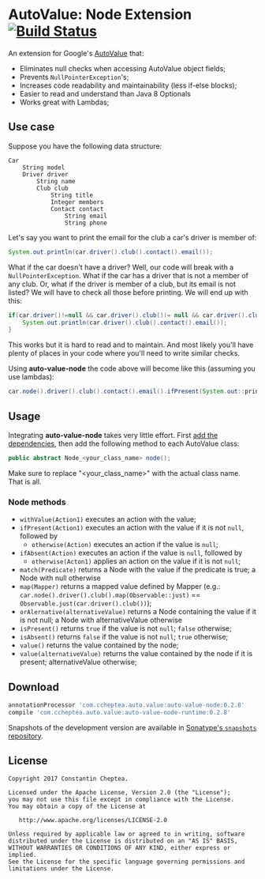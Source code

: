 # AutoValue: Node Extension [![Build Status](https://travis-ci.org/ccheptea/auto-value-node.svg?branch=master)](https://travis-ci.org/ccheptea/auto-value-node)

An extension for Google's [AutoValue](https://github.com/google/auto/tree/master/value) that:

* Eliminates null checks when accessing AutoValue object fields;
* Prevents ``NullPointerException``'s;
* Increases code readability and maintainability (less if-else blocks);
* Easier to read and understand than Java 8 Optionals
* Works great with Lambdas;

## Use case

Suppose you have the following data structure:

```
Car
    String model
    Driver driver
        String name
        Club club
            String title
            Integer members
            Contact contact
                String email
                String phone
```

Let's say you want to print the email for the club a car's driver is member of:

```java
System.out.println(car.driver().club().contact().email());
```

What if the car doesn't have a driver? Well, our code will break with a ``NullPointerException``. What if the car has 
a driver that is not a member of any club. Or, what if the driver is member of a club, but its email is not listed?
We will have to check all those before printing. We will end up with this:

```java
if(car.driver()!=null && car.driver().club()!= null && car.driver().club().contact() != null){
    System.out.println(car.driver().club().contact().email());
}
```

This works but it is hard to read and to maintain. And most likely you'll have plenty of places in your code where
you'll need to write similar checks.

Using **auto-value-node** the code above will become like this (assuming you use lambdas):

```java 
car.node().driver().club().contact().email().ifPresent(System.out::println);
```

## Usage
Integrating **auto-value-node** takes very little effort. First [add the dependencies][download], then add the following
method to each AutoValue class:

```java
public abstract Node_<your_class_name> node();
```
Make sure to replace "<your_class_name>" with the actual class name. That is all.

### Node methods
* ``withValue(Action1)`` executes an action with the value;
* ``ifPresent(Action1)`` executes an action with the value if it is not ``null``, followed by
    * ``otherwise(Action)`` executes an action if the value is ``null``;
* ``ifAbsent(Action)`` executes an action if the value is ``null``, followed by
    * ``otherwise(Acton1)`` applies an action on the value if it is not ``null``;
* ``match(Predicate)`` returns a Node with the value if the predicate is true; a Node with null otherwise
* ``map(Mapper)`` returns a mapped value defined by Mapper (e.g.: ``car.node().driver().club().map(Observable::just)`` == ``Observable.just(car.driver().club())``);
* ``orAlernative(alternativeValue)`` returns a Node containing the value if it is not null; a Node with alternativeValue otherwise
* ``isPresent()`` returns ``true`` if the value is not ``null``; ``false`` otherwise;
* ``isAbsent()`` returns ``false`` if the value is not ``null``; ``true`` otherwise;
* ``value()`` returns the value contained by the node;
* ``value(alternativeValue)`` returns the value contained by the node if it is present; alternativeValue otherwise;

## Download

```groovy
annotationProcessor 'com.ccheptea.auto.value:auto-value-node:0.2.8'
compile 'com.ccheptea.auto.value:auto-value-node-runtime:0.2.8'
 ```

Snapshots of the development version are available in [Sonatype's `snapshots` repository][snap].

## License


```
Copyright 2017 Constantin Cheptea.

Licensed under the Apache License, Version 2.0 (the "License");
you may not use this file except in compliance with the License.
You may obtain a copy of the License at

   http://www.apache.org/licenses/LICENSE-2.0

Unless required by applicable law or agreed to in writing, software
distributed under the License is distributed on an "AS IS" BASIS,
WITHOUT WARRANTIES OR CONDITIONS OF ANY KIND, either express or implied.
See the License for the specific language governing permissions and
limitations under the License.
```

[snap]: https://oss.sonatype.org/content/repositories/snapshots/
[download]: https://github.com/ccheptea/auto-value-node#download
